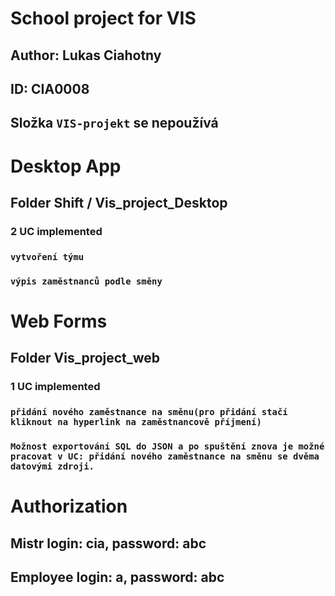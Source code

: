 # School project for VIS

## Author: Lukas Ciahotny

## ID: CIA0008

## Složka ```VIS-projekt``` se nepoužívá


# Desktop App
## Folder Shift / Vis_project_Desktop
### 2 UC implemented
### ```vytvoření týmu```
### ```výpis zaměstnanců podle směny```
# Web Forms
## Folder Vis_project_web
### 1 UC implemented
### ```přidání nového zaměstnance na směnu(pro přidání stačí kliknout na hyperlink na zaměstnancově příjmení)```
### ```Možnost exportování SQL do JSON a po spuštění znova je možné pracovat v UC: přidání nového zaměstnance na směnu se dvěma datovými zdroji.```
# Authorization
## Mistr login: cia, password: abc
## Employee login: a, password: abc
